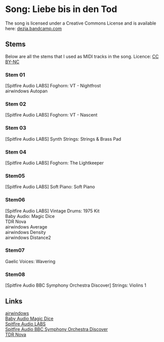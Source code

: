 # Song: Liebe bis in den Tod
The song is licensed under a Creative Commons License and is available here: [dezja.bandcamp.com](https://dezja.bandcamp.com/track/liebe-bis-in-den-tod)

## Stems

Below are all the stems that I used as MIDI tracks in the song. Licence: [CC BY-NC](https://creativecommons.org/licenses/by/4.0/deed.de)

### Stem 01
[Spitfire Audio LABS] Foghorn: VT - Nightfrost  
airwindows Autopan

### Stem 02
[Spitfire Audio LABS] Foghorn: VT - Nascent

### Stem 03
[Spitfire Audio LABS] Synth Strings: Strings & Brass Pad

### Stem 04
[Spitfire Audio LABS] Foghorn: The Lightkeeper

### Stem05
[Spitfire Audio LABS] Soft Piano: Soft Piano

### Stem06
[Spitfire Audio LABS] Vintage Drums: 1975 Kit  
Baby Audio: Magic Dice  
TDR Nova  
airwindows Average  
airwindows Density  
airwindows Distance2  

### Stem07
Gaelic Voices: Wavering

### Stem08
[Spitfire Audio BBC Symphony Orchestra Discover] Strings: Violins 1

## Links
[airwindows](https://github.com/airwindows/airwindows)  
[Baby Audio Magic Dice](https://babyaud.io/freebies)  
[Spitfire Audio LABS](https://labs.spitfireaudio.com/)  
[Spitfire Audio BBC Symphony Orchestra Discover](https://www.spitfireaudio.com/bbc-symphony-orchestra-discover)  
[TDR Nova](https://www.tokyodawn.net/tdr-nova/)  